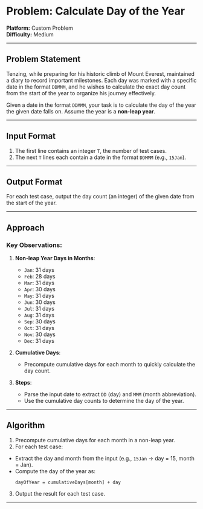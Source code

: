 # Problem: Calculate Day of the Year  
**Platform:** Custom Problem  
**Difficulty:** Medium  

---

## Problem Statement
Tenzing, while preparing for his historic climb of Mount Everest, maintained a diary to record important milestones. Each day was marked with a specific date in the format `DDMMM`, and he wishes to calculate the exact day count from the start of the year to organize his journey effectively.

Given a date in the format `DDMMM`, your task is to calculate the day of the year the given date falls on. Assume the year is a **non-leap year**.

---

## Input Format
1. The first line contains an integer `T`, the number of test cases.
2. The next `T` lines each contain a date in the format `DDMMM` (e.g., `15Jan`).

---

## Output Format
For each test case, output the day count (an integer) of the given date from the start of the year.

---

## Approach
### Key Observations:
1. **Non-leap Year Days in Months**:
   - `Jan`: 31 days
   - `Feb`: 28 days
   - `Mar`: 31 days
   - `Apr`: 30 days
   - `May`: 31 days
   - `Jun`: 30 days
   - `Jul`: 31 days
   - `Aug`: 31 days
   - `Sep`: 30 days
   - `Oct`: 31 days
   - `Nov`: 30 days
   - `Dec`: 31 days

2. **Cumulative Days**:
   - Precompute cumulative days for each month to quickly calculate the day count.

3. **Steps**:
   - Parse the input date to extract `DD` (day) and `MMM` (month abbreviation).
   - Use the cumulative day counts to determine the day of the year.

---

## Algorithm
1. Precompute cumulative days for each month in a non-leap year.
2. For each test case:
- Extract the day and month from the input (e.g., `15Jan` -> day = 15, month = Jan).
- Compute the day of the year as:
  ```
  dayOfYear = cumulativeDays[month] + day
  ```
3. Output the result for each test case.

---
